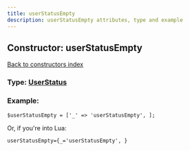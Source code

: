 ```yaml
---
title: userStatusEmpty
description: userStatusEmpty attributes, type and example
---
```

## Constructor: userStatusEmpty  
[Back to constructors index](index.md)






### Type: [UserStatus](../types/UserStatus.md)


### Example:

```
$userStatusEmpty = ['_' => 'userStatusEmpty', ];
```  

Or, if you're into Lua:  


```
userStatusEmpty={_='userStatusEmpty', }

```


